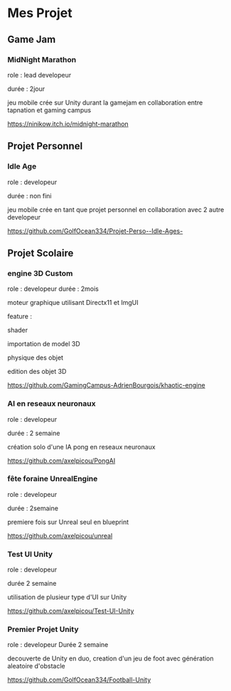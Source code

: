 # Mes Projet 
## Game Jam
### MidNight Marathon

role : lead developeur

durée : 2jour

jeu mobile crée sur Unity durant la gamejam en collaboration entre tapnation et gaming campus 

https://ninikow.itch.io/midnight-marathon

## Projet Personnel

### Idle Age

role : developeur 

durée : non fini

jeu mobile crée en tant que projet personnel en collaboration avec 2 autre developeur 

https://github.com/GolfOcean334/Projet-Perso--Idle-Ages-

## Projet Scolaire

### engine 3D Custom

role : developeur 
durée : 2mois

moteur graphique utilisant Directx11 et ImgUI

feature : 

shader

importation de model 3D

physique des objet 

edition des objet 3D

https://github.com/GamingCampus-AdrienBourgois/khaotic-engine

### AI en reseaux neuronaux

role : developeur

durée : 2 semaine

création solo d'une IA pong en reseaux neuronaux

https://github.com/axelpicou/PongAI

### fête foraine UnrealEngine

 role : developeur
 
 durée : 2semaine

 premiere fois sur Unreal seul en blueprint

 https://github.com/axelpicou/unreal

 ### Test UI Unity

 role : developeur
 
 durée 2 semaine 

 utilisation de plusieur type d'UI sur Unity

 https://github.com/axelpicou/Test-UI-Unity

 ### Premier Projet Unity

 role : developeur 
 Durée 2 semaine

decouverte de Unity en duo, creation d'un jeu de foot avec génération aleatoire d'obstacle 

https://github.com/GolfOcean334/Football-Unity

